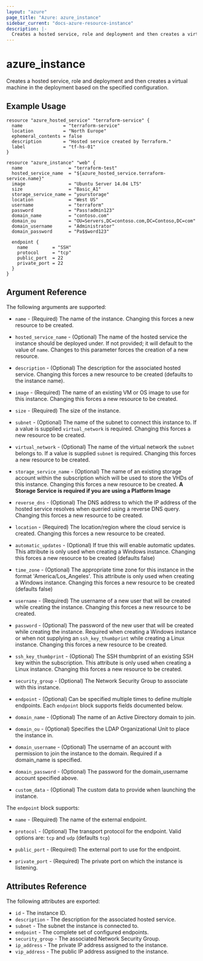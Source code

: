 ```yaml
---
layout: "azure"
page_title: "Azure: azure_instance"
sidebar_current: "docs-azure-resource-instance"
description: |-
  Creates a hosted service, role and deployment and then creates a virtual machine in the deployment based on the specified configuration.
---
```


# azure\_instance

Creates a hosted service, role and deployment and then creates a virtual
machine in the deployment based on the specified configuration.

## Example Usage

```
resource "azure_hosted_service" "terraform-service" {
  name               = "terraform-service"
  location           = "North Europe"
  ephemeral_contents = false
  description        = "Hosted service created by Terraform."
  label              = "tf-hs-01"
}

resource "azure_instance" "web" {
  name                 = "terraform-test"
  hosted_service_name  = "${azure_hosted_service.terraform-service.name}"
  image                = "Ubuntu Server 14.04 LTS"
  size                 = "Basic_A1"
  storage_service_name = "yourstorage"
  location             = "West US"
  username             = "terraform"
  password             = "Pass!admin123"
  domain_name          = "contoso.com"
  domain_ou            = "OU=Servers,DC=contoso.com,DC=Contoso,DC=com"
  domain_username      = "Administrator"
  domain_password      = "Pa$$word123"

  endpoint {
    name         = "SSH"
    protocol     = "tcp"
    public_port  = 22
    private_port = 22
  }
}
```

## Argument Reference

The following arguments are supported:

* `name` - (Required) The name of the instance. Changing this forces a new
    resource to be created.

* `hosted_service_name` - (Optional) The name of the hosted service the
    instance should be deployed under. If not provided; it will default to the
    value of `name`. Changes to this parameter forces the creation of a new
    resource.

* `description` - (Optional) The description for the associated hosted service.
    Changing this forces a new resource to be created (defaults to the instance
    name).

* `image` - (Required) The name of an existing VM or OS image to use for this
    instance. Changing this forces a new resource to be created.

* `size` - (Required) The size of the instance.

* `subnet` - (Optional) The name of the subnet to connect this instance to. If
    a value is supplied `virtual_network` is required. Changing this forces a
    new resource to be created.

* `virtual_network` - (Optional) The name of the virtual network the `subnet`
    belongs to. If a value is supplied `subnet` is required. Changing this
    forces a new resource to be created.

* `storage_service_name` - (Optional) The name of an existing storage account
    within the subscription which will be used to store the VHDs of this
    instance. Changing this forces a new resource to be created. **A Storage
    Service is required if you are using a Platform Image**

* `reverse_dns` - (Optional) The DNS address to which the IP address of the
    hosted service resolves when queried using a reverse DNS query. Changing
    this forces a new resource to be created.

* `location` - (Required) The location/region where the cloud service is
    created. Changing this forces a new resource to be created.

* `automatic_updates` - (Optional) If true this will enable automatic updates.
    This attribute is only used when creating a Windows instance. Changing this
    forces a new resource to be created (defaults false)

* `time_zone` - (Optional) The appropriate time zone for this instance in the
    format 'America/Los_Angeles'. This attribute is only used when creating a
    Windows instance. Changing this forces a new resource to be created
    (defaults false)

* `username` - (Required) The username of a new user that will be created while
    creating the instance. Changing this forces a new resource to be created.

* `password` - (Optional) The password of the new user that will be created
    while creating the instance. Required when creating a Windows instance or
    when not supplying an `ssh_key_thumbprint` while creating a Linux instance.
    Changing this forces a new resource to be created.

* `ssh_key_thumbprint` - (Optional) The SSH thumbprint of an existing SSH key
    within the subscription. This attribute is only used when creating a Linux
    instance. Changing this forces a new resource to be created.

* `security_group` - (Optional) The Network Security Group to associate with
    this instance.

* `endpoint` - (Optional) Can be specified multiple times to define multiple
    endpoints. Each `endpoint` block supports fields documented below.

* `domain_name` - (Optional) The name of an Active Directory domain to join.

* `domain_ou` - (Optional) Specifies the LDAP Organizational Unit to place the
    instance in.

* `domain_username` - (Optional) The username of an account with permission to
    join the instance to the domain. Required if a domain_name is specified.

* `domain_password` - (Optional) The password for the domain_username account
    specified above.

* `custom_data` - (Optional) The custom data to provide when launching the
    instance.

The `endpoint` block supports:

* `name` - (Required) The name of the external endpoint.

* `protocol` - (Optional) The transport protocol for the endpoint. Valid
    options are: `tcp` and `udp` (defaults `tcp`)

* `public_port` - (Required) The external port to use for the endpoint.

* `private_port` - (Required) The private port on which the instance is
    listening.

## Attributes Reference

The following attributes are exported:

* `id` - The instance ID.
* `description` - The description for the associated hosted service.
* `subnet` - The subnet the instance is connected to.
* `endpoint` - The complete set of configured endpoints.
* `security_group` - The associated Network Security Group.
* `ip_address` - The private IP address assigned to the instance.
* `vip_address` - The public IP address assigned to the instance.
